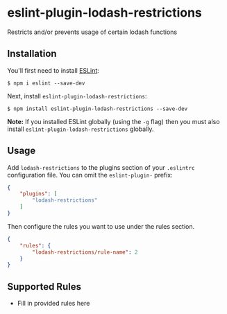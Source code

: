 # eslint-plugin-lodash-restrictions

Restricts and/or prevents usage of certain lodash functions

## Installation

You'll first need to install [ESLint](http://eslint.org):

```
$ npm i eslint --save-dev
```

Next, install `eslint-plugin-lodash-restrictions`:

```
$ npm install eslint-plugin-lodash-restrictions --save-dev
```

**Note:** If you installed ESLint globally (using the `-g` flag) then you must also install `eslint-plugin-lodash-restrictions` globally.

## Usage

Add `lodash-restrictions` to the plugins section of your `.eslintrc` configuration file. You can omit the `eslint-plugin-` prefix:

```json
{
    "plugins": [
        "lodash-restrictions"
    ]
}
```


Then configure the rules you want to use under the rules section.

```json
{
    "rules": {
        "lodash-restrictions/rule-name": 2
    }
}
```

## Supported Rules

* Fill in provided rules here





